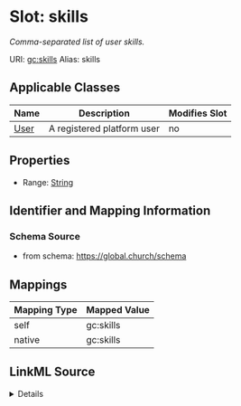 

# Slot: skills 


_Comma-separated list of user skills._





URI: [gc:skills](https://global.church/schema/skills)
Alias: skills

<!-- no inheritance hierarchy -->





## Applicable Classes

| Name | Description | Modifies Slot |
| --- | --- | --- |
| [User](User.md) | A registered platform user |  no  |






## Properties

* Range: [String](String.md)




## Identifier and Mapping Information






### Schema Source


* from schema: https://global.church/schema




## Mappings

| Mapping Type | Mapped Value |
| ---  | ---  |
| self | gc:skills |
| native | gc:skills |




## LinkML Source

<details>
```yaml
name: skills
description: Comma-separated list of user skills.
from_schema: https://global.church/schema
rank: 1000
alias: skills
domain_of:
- User
range: string

```
</details>